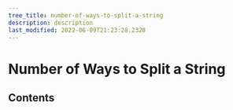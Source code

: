 ```yaml
---
tree_title: number-of-ways-to-split-a-string
description: description
last_modified: 2022-06-09T21:23:28.2328
---
```


# Number of Ways to Split a String

## Contents

